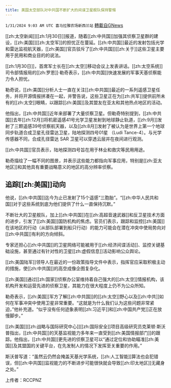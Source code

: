 ```yaml
---
title: 美国太空部队对中共国不断扩大的间谍卫星舰队保持警惕
---
```

`1/31/2024 9:03 AM UTC 喜马拉雅农场新西兰站` [轉載自GNews](https://gnews.org/articles/2269126)

[[zh:太空新闻]][[zh:1月30日]]报道，随着[[zh:中共国]]加强其侦察卫星群的建设，[[zh:美国]][[zh:太空军]]的担忧正在蔓延。[[zh:中共国]]最近的发射包括光学和雷达监视航天器，[[zh:美国]]官员驳斥了[[zh:中共国]][[zh:关于]]这些卫星主要用于民用和商业目的的说法。 

[[zh:1月30日]]，首席军士长在[[zh:太空]]移动会议上发表讲话。[[zh:太空系统]]司令部情报局的[[zh:罗恩]]·勒奇表示，[[zh:中共国]]快速发展的军事天基侦察能力令人担忧。  

勒奇说，[[zh:美国]]分析人士一直在关注[[zh:中共国]]最近的一系列遥感卫星任务，并将开源情报拼凑在一起，并警告说，这些卫星正在为[[zh:共军]]提供前所未有的[[zh:太空]]眼睛，以跟踪[[zh:美国]]及其盟友在亚太和其他热点地区的活动。 

他指出，[[zh:中共国]]近年来部署了大量侦察卫星。但勒奇特别提到，[[zh:中共国]]去年[[zh:12月]]将机密遥感41号光学卫星发射到地球静止轨道，[[zh:9月]]发射了三颗遥感39号侦察航天器，以及[[zh:8月]]发射了被认为是世界上第一个地球同步轨道合成卫星孔径雷达卫星，陆地探测四号01星 （Ludi Tance-4）。与光学传感器不同，合成孔径雷达 SAR 卫星可以穿透云层并在夜间进行观测。  

[[zh:中共国]]官员表示，陆地探测四号旨在用于林业和救灾等民用用途。  

勒奇描绘了一幅不同的图景，并表示这些能力都指向军事应用，特别是[[zh:亚太地区]]和其他具有重要战略意义的地区的高分辨率侦察。 

## 追踪[[zh:美国]]动向

他说，[[zh:中共国]]迄今为止已发射了15个遥感“三胞胎”。“[[zh:中华人民共和国]]对于这些系统到底为他们提供了什么一直保持沉默。” 

不断壮大的卫星舰队，加上[[zh:中共国]]在[[zh:高超音速武器]]和反卫星技术方面的进步，引发了[[zh:美国]]国防机构的焦虑。官员们表示，跟踪和监控[[zh:美国]]在该地区的行动（从部队部署到船只行动）的能力可能会在潜在冲突中使局势向对[[zh:中共国]]有利的方向倾斜。 

专家还担心[[zh:中共国]]的卫星网络可能被用于[[zh:经济间谍活动]]、监控关键基础设施，甚至通过有针对性的卫星[[zh:虚假信息]]活动影响公众舆论。 

[[zh:美国陆军]]领导人在最近的一份政策指导文件中表示，指挥官应采取积极主动的措施，使[[zh:中共国]]的高空成像企图复杂化。     

[[zh:美国]]通过[[zh:国家]]侦察办公室维持着自己强大的[[zh:太空]]情报机构，该机构开发和运营先进的侦察卫星，其能力在很大程度上仍不为公众所知。  

勒奇表示，[[zh:美国]]军方了解[[zh:中共国]]的[[zh:太空]]野心以及[[zh:中共]]如何在军事冲突中使用卫星非常重要。“这就是为什么我们认为这些问题非常紧迫，”他补充道。“似乎没有任何迹象表明[[zh:习近平]]和[[zh:中国共产党]]正在放慢脚步。” 

[[zh:美国]][[zh:战略与国际研究中心]][[zh:国际安全]]项目高级研究员克莱顿·斯沃普指出，[[zh:中共国]]的天基监视能力多年来一直受到[[zh:美国情报部门]]的跟踪。他指出，[[zh:中共国]]更先进的侦察卫星可以“通过定位和协助瞄准[[zh:美国]]及其盟国的关键平台，在先发制人的情况下发挥至关重要的作用。” 

斯沃普写道：“虽然云仍然会掩盖天基光学系统，[[zh:人工智能]]算法也会犯错误，但[[zh:中共国]]监视能力的不断进步可能很快就会导致[[zh:印太地区]]无藏身之处。”

上传者：RCCPNZ
